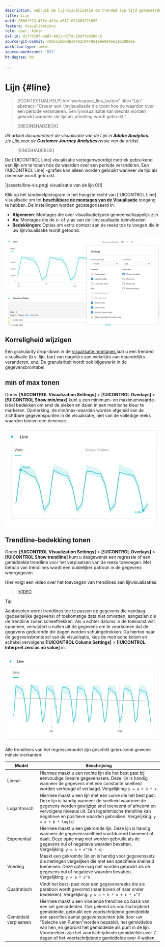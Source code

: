 ```yaml
---
description: Gebruik de lijnvisualisatie om trended (op tijd gebaseerde) gegevenssets weer te geven
title: Lijn
uuid: 0508ff29-43fe-4f3a-a5f7-051869271b55
feature: Visualizations
role: User, Admin
exl-id: d177b39f-add7-4011-977a-1bdf3a9368cb
source-git-commit: c0855c6bed6a9762c0440e1a8e004ee11020808e
workflow-type: tm+mt
source-wordcount: '552'
ht-degree: 0%

---
```


# Lijn {#line}

<!-- markdownlint-disable MD034 -->

>[!CONTEXTUALHELP]
>id="workspace_line_button"
>title="Lijn"
>abstract="Creeer een lijnvisualisatie die toont hoe de waarden over een periode veranderen. Een lijnvisualisatie kan slechts worden gebruikt wanneer de tijd als afmeting wordt gebruikt."

<!-- markdownlint-enable MD034 -->


>[!BEGINSHADEBOX]

*dit artikel documenteert de visualisatie van de Lijn in **Adobe Analytics**.<br/> zie [ Lijn ](https://experienceleague.adobe.com/en/docs/analytics-platform/using/cja-workspace/visualizations/line) voor de **Customer Journey Analytics**versie van dit artikel.*

>[!ENDSHADEBOX]

De [!UICONTROL Line] visualisatie vertegenwoordigt metriek gebruikend een lijn om te tonen hoe de waarden over een periode veranderen. Een [!UICONTROL Line] -grafiek kan alleen worden gebruikt wanneer de tijd als dimensie wordt gebruikt.

](assets/line-viz.png) visualisatie van de lijn 0}![

Klik op het tandwielpictogram in het hoogste recht van [!UICONTROL Line] visualisatie om tot [**beschikbare de montages van de Visualisatie**](freeform-analysis-visualizations.md) toegang te hebben. De instellingen worden gecategoriseerd in:

* **Algemeen**: Montages die over visualisatietypen gemeenschappelijk zijn
* **As**: Montages die de x- of y-as van de lijnvisualisatie beïnvloeden
* **Bedekkingen**: Opties om extra context aan de reeks toe te voegen die in uw lijnvisualisatie wordt getoond.

![ Visualisatie montages ](assets/viz-settings-modal.png)

## Korreligheid wijzigen

Een granularity drop-down in de [ visualisatie montages ](freeform-analysis-visualizations.md) laat u een trended visualisatie (b.v. lijn, bar) van dagelijks aan wekelijks aan maandelijks veranderen, enz. De granulariteit wordt ook bijgewerkt in de gegevensbrontabel.

## min of max tonen

Onder **[!UICONTROL Visualization Settings]** > **[!UICONTROL Overlays]** > **[!UICONTROL Show min/max]** kunt u een minimum- en maximumwaarde-label bedekken om snel de pieken en dalen in een metrische kleur te markeren. Opmerking: de min/max-waarden worden afgeleid van de zichtbare gegevenspunten in de visualisatie, niet van de volledige reeks waarden binnen een dimensie.

![ toon min/max ](assets/min-max-labels.png)

## Trendline-bedekking tonen

Onder **[!UICONTROL Visualization Settings]** > **[!UICONTROL Overlays]** > **[!UICONTROL Show trendline]** kunt u desgewenst een regressie of een gemiddelde trendline voor het verplaatsen van de reeks toevoegen. Met behulp van trendlines wordt een duidelijker patroon in de gegevens weergegeven.

Hier volgt een video over het toevoegen van trendlines aan lijnvisualisaties:

>[!VIDEO](https://video.tv.adobe.com/v/330176/?quality=12)

>[!TIP]
>
>Aanbevolen wordt trendlines toe te passen op gegevens die vandaag (gedeeltelijke gegevens) of toekomstige data niet omvatten, aangezien die de trendline zullen scheeftrekken. Als u echter datums in de toekomst wilt opnemen, verwijdert u nullen uit de gegevens om te voorkomen dat de gegevens gedurende die dagen worden schuingetrokken. Ga hiertoe naar de gegevensbrontabel van de visualisatie, kies de metrische kolom en schakel vervolgens **[!UICONTROL Column Settings]** > **[!UICONTROL Interpret zero as no value]** in.

![ Lineaire trendline ](assets/show-linear-trendline.png)

Alle trendlines van het regressiemodel zijn geschikt gebruikend gewone minste vierkanten:

| Model | Beschrijving |
| --- | --- |
| Lineair | Hiermee maakt u een rechte lijn die het best past bij eenvoudige lineaire gegevenssets. Deze lijn is handig wanneer de gegevens met een constante snelheid worden verhoogd of verlaagd. Vergelijking: `y = a + b * x` |
| Logaritmisch | Hiermee maakt u een lijn met een curve die het best past. Deze lijn is handig wanneer de snelheid waarmee de gegevens worden gewijzigd snel toeneemt of afneemt en vervolgens niveaus uit. Een logaritmische trendline kan negatieve en positieve waarden gebruiken. Vergelijking: `y = a + b * log(x)` |
| Exponential | Hiermee maakt u een gekromde lijn. Deze lijn is handig wanneer de gegevenssnelheid voortdurend toeneemt of daalt. Deze optie mag niet worden gebruikt als de gegevens nul of negatieve waarden bevatten. Vergelijking: `y = a + e^(b * x)` |
| Voeding | Maakt een gekromde lijn en is handig voor gegevenssets die metingen vergelijken die met een specifieke snelheid toenemen. Deze optie mag niet worden gebruikt als de gegevens nul of negatieve waarden bevatten. Vergelijking: `y = a * x^b` |
| Quadratisch | Vindt het best-past voor een gegevensreeks die als parabool wordt gevormd (naar boven of naar onder bedekken). Vergelijking: `y = a + b * x + c * x^2` |
| Gemiddeld verplaatsen | Hiermee maakt u een vloeiende trendline op basis van een set gemiddelden. Ook gekend als voortschrijdend gemiddelde, gebruikt een voortschrijdend gemiddelde een specifiek aantal gegevenspunten (die door uw &quot;Selectie van Punten&quot;worden bepaald), het gemiddelde van hen, en gebruikt het gemiddelde als punt in de lijn. Voorbeelden zijn het voortschrijdende gemiddelde over 7 dagen of het voortschrijdende gemiddelde over 4 weken. |
